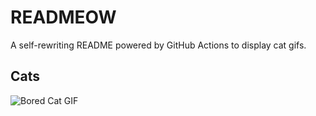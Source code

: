 # READMEOW

A self-rewriting README powered by GitHub Actions to display cat gifs.

## Cats

![Bored Cat GIF](https://media2.giphy.com/media/mlvseq9yvZhba/200.gif?cid=9acd02da4heiyh90sy8wl0geuavndnfu8wb9awgsxlxgpv6p&ep=v1_gifs_search&rid=200.gif&ct=g)
